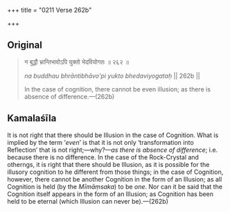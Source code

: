 +++
title = "0211 Verse 262b"

+++
## Original 
>
> न बुद्धौ भ्रान्तिभावोऽपि युक्तो भेदवियोगतः ॥ २६२ ॥ 
>
> *na buddhau bhrāntibhāvo'pi yukto bhedaviyogataḥ* \|\| 262b \|\| 
>
> In the case of cognition, there cannot be even illusion; as there is absence of difference.—(262b)



## Kamalaśīla

It is not right that there should be Illusion in the case of Cognition. What is implied by the term ‘*even*’ is that it is not only ‘transformation into Reflection’ that is not right;—why?—*as there is absence of difference*; i.e. because there is no difference. In the case of the Rock-Crystal and otherngs, it is right that there should be Illusion, as it is possible for the illusory cognition to he different from those things; in the case of Cognition, however, there cannot be another Cognition in the form of an Illusion; as all Cognition is held (by the *Mīmāṃsaka*) to be *one*. Nor can it be said that the Cognition itself appears in the form of an Illusion; as Cognition has been held to be eternal (which Illusion can never be).—(262b)


